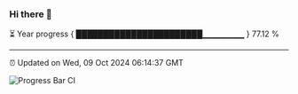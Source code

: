 ### Hi there 👋

⏳ Year progress { ███████████████████████▁▁▁▁▁▁▁ } 77.12 %

---

⏰ Updated on Wed, 09 Oct 2024 06:14:37 GMT

![Progress Bar CI](https://github.com/Shyam-Makwana/GitHub-Actions-Demo/workflows/Progress%20Bar%20CI/badge.svg)
